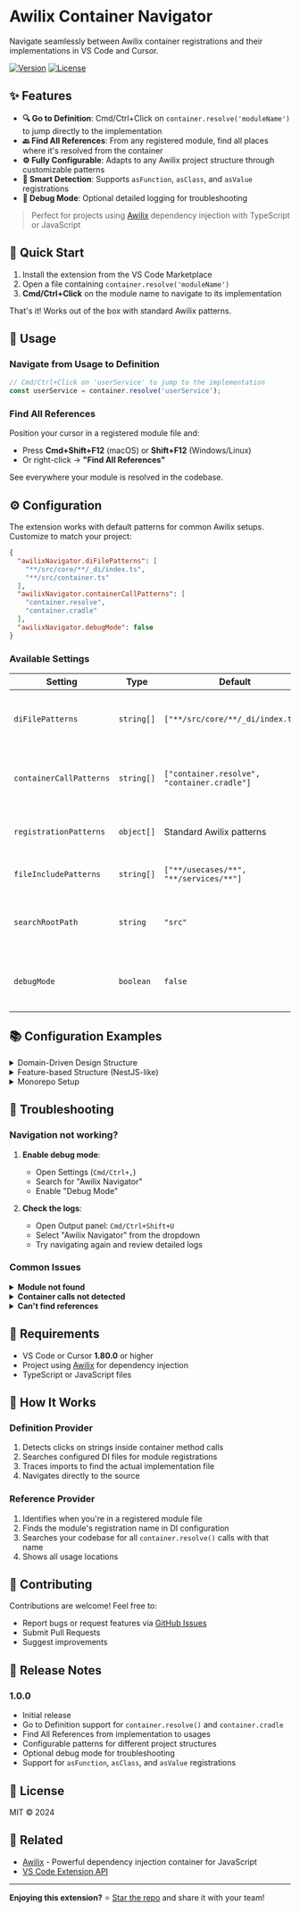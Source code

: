 # Awilix Container Navigator

Navigate seamlessly between Awilix container registrations and their implementations in VS Code and Cursor.

[![Version](https://img.shields.io/badge/version-1.0.2-blue.svg)](https://marketplace.visualstudio.com/items?itemName=aarizkuren.awilix-container-navigator)
[![License](https://img.shields.io/badge/license-MIT-green.svg)](LICENSE)

## ✨ Features

- **🔍 Go to Definition**: Cmd/Ctrl+Click on `container.resolve('moduleName')` to jump directly to the implementation
- **🔙 Find All References**: From any registered module, find all places where it's resolved from the container
- **⚙️ Fully Configurable**: Adapts to any Awilix project structure through customizable patterns
- **🎯 Smart Detection**: Supports `asFunction`, `asClass`, and `asValue` registrations
- **🐛 Debug Mode**: Optional detailed logging for troubleshooting

> Perfect for projects using [Awilix](https://github.com/jeffijoe/awilix) dependency injection with TypeScript or JavaScript

## 🚀 Quick Start

1. Install the extension from the VS Code Marketplace
2. Open a file containing `container.resolve('moduleName')`
3. **Cmd/Ctrl+Click** on the module name to navigate to its implementation

That's it! Works out of the box with standard Awilix patterns.

## 📖 Usage

### Navigate from Usage to Definition

```typescript
// Cmd/Ctrl+Click on 'userService' to jump to the implementation
const userService = container.resolve('userService');
```

### Find All References

Position your cursor in a registered module file and:
- Press **Cmd+Shift+F12** (macOS) or **Shift+F12** (Windows/Linux)
- Or right-click → **"Find All References"**

See everywhere your module is resolved in the codebase.

## ⚙️ Configuration

The extension works with default patterns for common Awilix setups. Customize to match your project:

```json
{
  "awilixNavigator.diFilePatterns": [
    "**/src/core/**/_di/index.ts",
    "**/src/container.ts"
  ],
  "awilixNavigator.containerCallPatterns": [
    "container.resolve",
    "container.cradle"
  ],
  "awilixNavigator.debugMode": false
}
```

### Available Settings

| Setting | Type | Default | Description |
|---------|------|---------|-------------|
| `diFilePatterns` | `string[]` | `["**/src/core/**/_di/index.ts"]` | Glob patterns to find DI registration files |
| `containerCallPatterns` | `string[]` | `["container.resolve", "container.cradle"]` | Patterns to detect container method calls |
| `registrationPatterns` | `object[]` | Standard Awilix patterns | Regex patterns for module registrations |
| `fileIncludePatterns` | `string[]` | `["**/usecases/**", "**/services/**"]` | Patterns for reverse navigation |
| `searchRootPath` | `string` | `"src"` | Root directory to search for container usages |
| `debugMode` | `boolean` | `false` | Enable detailed logging in Output panel |

## 📚 Configuration Examples

<details>
<summary>Domain-Driven Design Structure</summary>

```json
{
  "awilixNavigator.diFilePatterns": [
    "**/infrastructure/di/**/*.ts"
  ],
  "awilixNavigator.fileIncludePatterns": [
    "**/domain/**",
    "**/application/**",
    "**/infrastructure/**"
  ]
}
```
</details>

<details>
<summary>Feature-based Structure (NestJS-like)</summary>

```json
{
  "awilixNavigator.diFilePatterns": [
    "**/features/**/container.ts"
  ],
  "awilixNavigator.containerCallPatterns": [
    "this.container.resolve"
  ]
}
```
</details>

<details>
<summary>Monorepo Setup</summary>

```json
{
  "awilixNavigator.diFilePatterns": [
    "**/packages/*/src/di/*.ts"
  ],
  "awilixNavigator.searchRootPath": "."
}
```
</details>

## 🐛 Troubleshooting

### Navigation not working?

1. **Enable debug mode**:
   - Open Settings (`Cmd/Ctrl+,`)
   - Search for "Awilix Navigator"
   - Enable "Debug Mode"

2. **Check the logs**:
   - Open Output panel: `Cmd/Ctrl+Shift+U`
   - Select "Awilix Navigator" from the dropdown
   - Try navigating again and review detailed logs

### Common Issues

<details>
<summary><strong>Module not found</strong></summary>

- Verify `diFilePatterns` matches your DI file locations
- Ensure the module is imported in your DI configuration file
- Check that registration uses standard Awilix patterns (`asFunction`, `asClass`, etc.)
</details>

<details>
<summary><strong>Container calls not detected</strong></summary>

- Update `containerCallPatterns` to match your usage
- Example: if you use `ctx.container.resolve`, add it to the patterns
</details>

<details>
<summary><strong>Can't find references</strong></summary>

- Adjust `fileIncludePatterns` to include your implementation files
- Verify `searchRootPath` points to the correct directory
</details>

## 🎯 Requirements

- VS Code or Cursor **1.80.0** or higher
- Project using [Awilix](https://github.com/jeffijoe/awilix) for dependency injection
- TypeScript or JavaScript files

## 🔧 How It Works

### Definition Provider
1. Detects clicks on strings inside container method calls
2. Searches configured DI files for module registrations
3. Traces imports to find the actual implementation file
4. Navigates directly to the source

### Reference Provider
1. Identifies when you're in a registered module file
2. Finds the module's registration name in DI configuration
3. Searches your codebase for all `container.resolve()` calls with that name
4. Shows all usage locations

## 🤝 Contributing

Contributions are welcome! Feel free to:
- Report bugs or request features via [GitHub Issues](https://github.com/aarizkuren/awilix-container-navigator/issues)
- Submit Pull Requests
- Suggest improvements

## 📝 Release Notes

### 1.0.0
- Initial release
- Go to Definition support for `container.resolve()` and `container.cradle`
- Find All References from implementation to usages
- Configurable patterns for different project structures
- Optional debug mode for troubleshooting
- Support for `asFunction`, `asClass`, and `asValue` registrations

## 📄 License

MIT © 2024

## 🔗 Related

- [Awilix](https://github.com/jeffijoe/awilix) - Powerful dependency injection container for JavaScript
- [VS Code Extension API](https://code.visualstudio.com/api)

---

**Enjoying this extension?** ⭐ [Star the repo](https://github.com/aarizkuren/awilix-container-navigator) and share it with your team!
